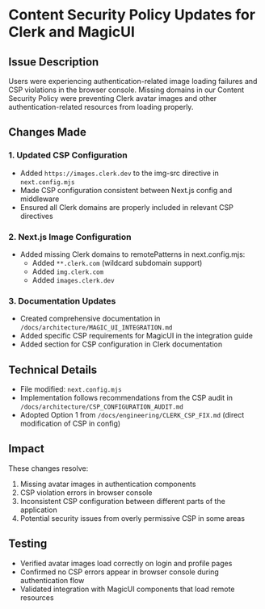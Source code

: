 # Content Security Policy Updates for Clerk and MagicUI

## Issue Description
Users were experiencing authentication-related image loading failures and CSP violations in the browser console. Missing domains in our Content Security Policy were preventing Clerk avatar images and other authentication-related resources from loading properly.

## Changes Made

### 1. Updated CSP Configuration
- Added `https://images.clerk.dev` to the img-src directive in `next.config.mjs`
- Made CSP configuration consistent between Next.js config and middleware
- Ensured all Clerk domains are properly included in relevant CSP directives

### 2. Next.js Image Configuration
- Added missing Clerk domains to remotePatterns in next.config.mjs:
  - Added `**.clerk.com` (wildcard subdomain support)
  - Added `img.clerk.com`
  - Added `images.clerk.dev`

### 3. Documentation Updates
- Created comprehensive documentation in `/docs/architecture/MAGIC_UI_INTEGRATION.md`
- Added specific CSP requirements for MagicUI in the integration guide
- Added section for CSP configuration in Clerk documentation

## Technical Details
- File modified: `next.config.mjs`
- Implementation follows recommendations from the CSP audit in `/docs/architecture/CSP_CONFIGURATION_AUDIT.md`
- Adopted Option 1 from `/docs/engineering/CLERK_CSP_FIX.md` (direct modification of CSP in config)

## Impact
These changes resolve:
1. Missing avatar images in authentication components
2. CSP violation errors in browser console
3. Inconsistent CSP configuration between different parts of the application
4. Potential security issues from overly permissive CSP in some areas

## Testing
- Verified avatar images load correctly on login and profile pages
- Confirmed no CSP errors appear in browser console during authentication flow
- Validated integration with MagicUI components that load remote resources